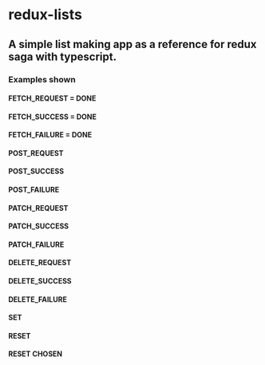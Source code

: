 # redux-lists

## A simple list making app as a reference for redux saga with typescript.

### Examples shown

#### FETCH_REQUEST = DONE
#### FETCH_SUCCESS = DONE
#### FETCH_FAILURE = DONE
#### POST_REQUEST
#### POST_SUCCESS
#### POST_FAILURE
#### PATCH_REQUEST
#### PATCH_SUCCESS
#### PATCH_FAILURE
#### DELETE_REQUEST
#### DELETE_SUCCESS
#### DELETE_FAILURE
#### SET
#### RESET
#### RESET CHOSEN
